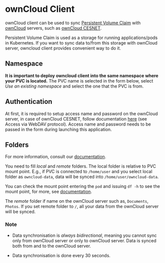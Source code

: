 
# ownCloud Client

ownCloud client can be used to sync [Persistent Volume Claim](https://kubernetes.io/docs/concepts/storage/persistent-volumes/) with [ownCloud](https://owncloud.com) servers, such as [ownCloud CESNET](https://owncloud.cesnet.cz).

Persistent Volume Claim is used as a storage for running applications/pods in Kubernetes. If you want to sync data to/from this storage with ownCloud server, owncloud client provides convenient way to do it.

## Namespace

**It is important to deploy owncloud client into the same namespace where your PVC is located.** The PVC name is selected in the form below, select *Use an existing namespace* and select the one that the PVC is from.

## Authentication

At first, it is required to setup access name and password on the ownCloud server, in case of ownCloud CESNET, follow documentation [here](https://du.cesnet.cz/en/navody/owncloud/start#access_via_webdav_protocol) (see Access via WebDAV protocol). Access name and password needs to be passed in the form during launching this application.

## Folders

For more information, consult our [documentation](https://docs.cerit.io/docs/owncloudclient.html).

You need to fill *local* and *remote* folders. The local folder is relative to PVC mount point. E.g., if PVC is connected to `/home/user` and you select local folder as `owncloud-data`, data will be synced into `/home/user/owncloud-data`.

You can check the mount point entering the `pod` and issuing `df -h` to see the mount point, for more, see [documentation](https://docs.cerit.io/docs/owncloudclient.html).

The *remote* folder if name on the ownCloud server such as, `Documents`, `Photos`. If you set remote folder to `/`, all your data from the ownCloud server will be synced.

### Note

* Data synchronisation is *always bidirectional*, meaning you cannot sync only from ownCloud server or only to ownCloud server. Data is synced both from and to the ownCloud server.

* Data synchronisation is done every 30 seconds.
